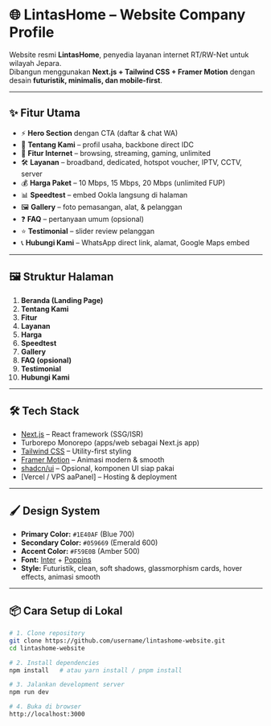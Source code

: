 # 🌐 LintasHome – Website Company Profile

Website resmi **LintasHome**, penyedia layanan internet RT/RW-Net untuk wilayah Jepara.  
Dibangun menggunakan **Next.js + Tailwind CSS + Framer Motion** dengan desain **futuristik, minimalis, dan mobile-first**.

---

## ✨ Fitur Utama

- ⚡ **Hero Section** dengan CTA (daftar & chat WA)
- 🏢 **Tentang Kami** – profil usaha, backbone direct IDC
- 🚀 **Fitur Internet** – browsing, streaming, gaming, unlimited
- 🛠️ **Layanan** – broadband, dedicated, hotspot voucher, IPTV, CCTV, server
- 💰 **Harga Paket** – 10 Mbps, 15 Mbps, 20 Mbps (unlimited FUP)
- 📊 **Speedtest** – embed Ookla langsung di halaman
- 🖼️ **Gallery** – foto pemasangan, alat, & pelanggan
- ❓ **FAQ** – pertanyaan umum (opsional)
- ⭐ **Testimonial** – slider review pelanggan
- 📞 **Hubungi Kami** – WhatsApp direct link, alamat, Google Maps embed

---

## 🖼️ Struktur Halaman

1. **Beranda (Landing Page)**
2. **Tentang Kami**
3. **Fitur**
4. **Layanan**
5. **Harga**
6. **Speedtest**
7. **Gallery**
8. **FAQ (opsional)**
9. **Testimonial**
10. **Hubungi Kami**

---

## 🛠️ Tech Stack

- [Next.js](https://nextjs.org/) – React framework (SSG/ISR)
- Turborepo Monorepo (apps/web sebagai Next.js app) 
- [Tailwind CSS](https://tailwindcss.com/) – Utility-first styling
- [Framer Motion](https://www.framer.com/motion/) – Animasi modern & smooth
- [shadcn/ui](https://ui.shadcn.com/) – Opsional, komponen UI siap pakai
- [Vercel / VPS aaPanel] – Hosting & deployment

---

## 🖌️ Design System

- **Primary Color:** `#1E40AF` (Blue 700)
- **Secondary Color:** `#059669` (Emerald 600)
- **Accent Color:** `#F59E0B` (Amber 500)
- **Font:** [Inter](https://fonts.google.com/specimen/Inter) + [Poppins](https://fonts.google.com/specimen/Poppins)
- **Style:** Futuristik, clean, soft shadows, glassmorphism cards, hover effects, animasi smooth

---

## 📦 Cara Setup di Lokal

```bash
# 1. Clone repository
git clone https://github.com/username/lintashome-website.git
cd lintashome-website

# 2. Install dependencies
npm install   # atau yarn install / pnpm install

# 3. Jalankan development server
npm run dev

# 4. Buka di browser
http://localhost:3000

